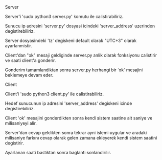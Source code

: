 Server

Server'i 'sudo python3 server.py' komutu ile calistirabiliriz.

Sunucu ip adresini 'server.py' dosyasi icindeki 'server_address' uzerinden degistirebiliriz.

Server dosyasindeki 'tz' degiskeni default olarak "UTC+3" olarak ayarlanmistir.

Client'dan "ok" mesaji geldiginde server.py anlik olarak fonksiyonu calistirir ve saati client'a gonderir.

Gonderim tamamlandiktan sonra server.py herhangi bir 'ok' mesajini beklemeye devam eder.


Client

Client'i 'sudo python3 client.py' ile calistirabiliriz.

Hedef sunucunun ip adresini 'server_address' degiskeni icinde degistirebiliriz.

Client 'ok' mesajini gonderdikten sonra kendi sistem saatine ait saniye ve milisaniyeyi alir.

Server'dan cevap geldikten sonra tekrar ayni islemi uygular ve aradaki milisaniye farkını cevap olarak gelen zamana ekleyerek kendi sistem saatini degistirir.

Ayarlanan saati bastiktan sonra baglanti sonlandirilir.